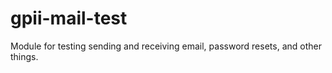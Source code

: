 # gpii-mail-test
Module for testing sending and receiving email, password resets, and other things.
